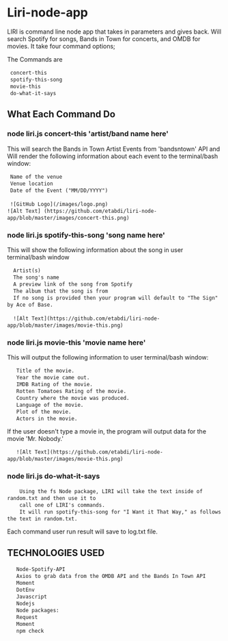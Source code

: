 # Liri-node-app

 LIRI is command line node app that takes in parameters and gives back. Will search Spotify for songs, Bands in Town for concerts, and OMDB for movies. It take four command options;

The Commands are

     concert-this
     spotify-this-song
     movie-this
     do-what-it-says

## What Each Command Do

### node liri.js concert-this 'artist/band name here'

 This will search the Bands in Town Artist Events from 'bandsntown' API and Will render the following information
 about each event to the terminal/bash window:

     Name of the venue
     Venue location
     Date of the Event ("MM/DD/YYYY")
     
     ![GitHub Logo](/images/logo.png)
    ![Alt Text] (https://github.com/etabdi/liri-node-app/blob/master/images/concert-this.png)

### node liri.js spotify-this-song 'song name here'

   This will show the following information about the song in user terminal/bash window
   
      Artist(s)
      The song's name
      A preview link of the song from Spotify
      The album that the song is from
      If no song is provided then your program will default to "The Sign" by Ace of Base.

      ![Alt Text](https://github.com/etabdi/liri-node-app/blob/master/images/movie-this.png)

### node liri.js movie-this 'movie name here'
 
 This will output the following information to user terminal/bash window:
 
       Title of the movie.
       Year the movie came out.
       IMDB Rating of the movie.
       Rotten Tomatoes Rating of the movie.
       Country where the movie was produced.
       Language of the movie.
       Plot of the movie.
       Actors in the movie.
       
   If the user doesn't type a movie in, the program will output data for the movie 'Mr. Nobody.'
       
       ![Alt Text](https://github.com/etabdi/liri-node-app/blob/master/images/movie-this.png)
  

### node liri.js do-what-it-says

        Using the fs Node package, LIRI will take the text inside of random.txt and then use it to 
        call one of LIRI's commands.
        It will run spotify-this-song for "I Want it That Way," as follows the text in random.txt.


 Each command user run result will save to log.txt file. 

   ## TECHNOLOGIES USED

       Node-Spotify-API
       Axios to grab data from the OMDB API and the Bands In Town API
       Moment
       DotEnv
       Javascript
       Nodejs
       Node packages:
       Request
       Moment
       npm check



